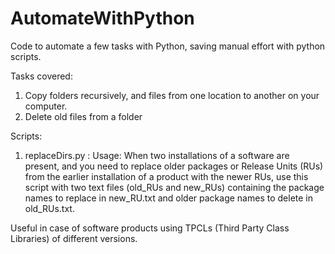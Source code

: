 # AutomateWithPython
Code to automate a few tasks with Python, saving manual effort with python scripts.

Tasks covered:
1. Copy folders recursively, and files from one location to another on your computer.
2. Delete old files from a folder

Scripts:
1. replaceDirs.py : Usage:
When two installations of a software are present, and you need to replace older packages or Release Units (RUs) from the earlier installation of a product with the newer RUs, use this script with two text files (old_RUs and new_RUs) containing the package names to replace in new_RU.txt and older package names to delete in old_RUs.txt. 

Useful in case of software products using TPCLs (Third Party Class Libraries) of different versions.
